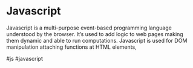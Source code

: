 # Javascript
Javascript is a multi-purpose event-based programming language understood by the browser. It’s used to add logic to web pages making them dynamic and able to run computations. Javascript is used for DOM manipulation attaching functions at HTML elements,

#js #javascript 